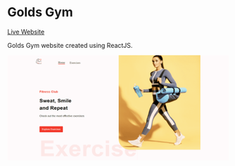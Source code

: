 Golds Gym
=========  

[Live Website](https://utkarsh-golds-gym.netlify.app/)

Golds Gym website created using ReactJS.

![Main Page](./assets/main-page.png)
